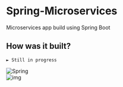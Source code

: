 # Spring-Microservices
Microservices app build using Spring Boot

## How was it built?
    ► Still in progress

![Spring](https://img.shields.io/badge/spring-%236DB33F.svg?style=flat&logo=spring&logoColor=white)
<br>
![img](https://img.shields.io/badge/version-0.2-blue)
